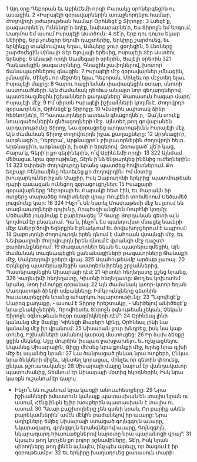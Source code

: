 1 Այդ օրը Դեբորան եւ Աբինէեմի որդի Բարակը օրհներգեցին ու ասացին.
2 «Իսրայէլի զօրավարներին առաջնորդելու համար,
Ժողովրդի յօժարութեան համար
Օրհնեցէ՛ք Տիրոջը:
3 Լսեցէ՛ք, թագաւորնե՛ր,
Ունկնդի՛ր եղէք, նախարարնե՛ր,
Ես Տիրոջն եմ երգում,
Սաղմոս եմ ասում Իսրայէլի Աստծուն:
4 Տէ՛ր, երբ դու դուրս եկար Սէիրից,
Երբ չուեցիր Եդոմի դաշտերից,
Երկիրը շարժուեց, եւ երկինքը տակնուվրայ եղաւ,
Ամպերը ջուր ցօղեցին,
5 Լեռները շարժուեցին Սինայի Տէր Ելովայի երեսից,
Իսրայէլի Տէր Աստծու երեսից:
6 Անաթի որդի Սամեգարի օրերին,
Յայէլի օրերին
321 Պակասեցին թագաւորները,
Գնացին շաւիղներով, խոտոր ճանապարհներով գնացին:
7 Իսրայէլի մէջ զօրավարներ չմնացին, չմնացին,
Մինչեւ որ մէջտեղ ելաւ Դեբորան,
Մինչեւ որ մէջտեղ ելաւ Իսրայէլի մայրը:
8 Գարու հացի նման փափագեցին օտար, սնոտի աստուածների.
Այն ժամանակ դեռեւս անյայտ նոր գեղարդներով պատերազմեցին իշխանների քաղաքները՝
Քառասուն հազար մարդ՝ Իսրայէլի մէջ:
9 Իմ սիրտն Իսրայէլի իշխանների կողմն է.
Ժողովրդի զօրաւորնե՛ր,
Օրհնեցէ՛ք Տիրոջը:
10 Կէսօրին սպիտակ ձիեր հեծնողնե՛ր,
11 Դատաւորների ատեան գնացողնե՛ր,  Ձա՛յն տուէք նուագածուներին ցնծացողների մէջ.
Այնտեղ թող գովաբանեն արդարութիւնը Տիրոջ,
Նա զօրացրեց արդարութիւնն Իսրայէլի մէջ,
Այն ժամանակ Տիրոջ ժողովուրդն իջաւ քաղաքները:
12 Արթնացի՛ր, արթնացի՛ր, Դեբորա՛,
Արթնացրո՛ւ բիւրաւորներին ժողովրդի հետ.
Արթնացի՛ր, արթնացի՛ր, խօսի՛ր երգերով:
Զօրացած՝ վե՛ր կաց, Բարա՛կ,
Գերի՛ր քո գերիներին, ո՜վ Աբինէեմի որդի:
13 322 Այնժամ մեծացաւ նրա զօրութիւնը,
Տէրն ի՛նձ ենթարկեց ինձնից ուժեղներին:
14 323 Եփրեմի ժողովուրդը նրանց պատժեց հովիտներում.
Քո եղբայր Բենիամինը հետեւեց քո ժողովրդին:
Իմ մօտից խուզարկուներ իջան Մաքիր,
Իսկ Զաբուղոնի երկրից՝ պատմութեան դպրի գաւազան ունեցող զօրացուցիչներ:
15 Իսաքարի զօրավարները Դեբորայի եւ Բարակի հետ էին,
Եւ Բարակն իր ոտքերը տարածեց հովիտների վրայ:
Ռուբէնի տոհմերում
Մեծամեծ յուզմունք կար:
16 324 Ինչո՞ւ են նստել Մոսփաթեմի մէջ
Եւ լսում են տագնապողների գոչիւնը,
Որպէսզի անցնեն Ռուբէնի կողմը:
Մեծամեծ յուզմունք է բարձրացել:
17 Գադը Յորդանան գետի այն կողմում էր բնակւում.
Դա՛ն, ինչո՞ւ ես պանդուխտ մնացել նաւերի մէջ:
Ասերը ծովի եզերքին է բնակւում
Եւ ծովախորշերում է ապրում:
18 Զաբուղոնի ժողովուրդն իրեն դնում է մահուան վտանգի մէջ,
Եւ Նեփթաղիմի ժողովուրդն իրեն դնում է վտանգի մէջ դաշտի բարձունքներում:
19 Թագաւորներ եկան եւ պատերազմեցին,
Այն ժամանակ տագնապեցին քանանացիների թագաւորները Թանաքի մէջ,
Մակեդդովի ջրերի վրայ.
325 Ագահութեամբ արծաթ չառայ:
20 Երկնքից պատերազմեցին աստղերն իրենց շրջաններից,
Պատերազմեցին Սիսարայի դէմ:
21 Կիսոնի հեղեղատը քշեց նրանց,
326 Կադեսիմի հեղեղատը, Կիսոնի հեղեղատը:
Թող ես կոխոտեմ նրանց,
Թող իմ ոտքը զօրանայ:
22 Այն ժամանակ կտոր-կտոր եղան Մադդարոթի ձիերի սմբակները:
Իմ կրունկները գետնին հաւասարեցրին նրանց ահարկու հպարտութիւնը:
23 “Նզովեցէ՛ք Մարոզ քաղաքը, - ասում է Տիրոջ հրեշտակը, -
Անիծելով անիծեցէ՛ք նրա բնակիչներին,
Որովհետեւ Տիրոջն օգնութեան չեկան,
Չեկան Տիրոջն օգնութեան հզօր ռազմիկների դէմ”:
24 Օրհնեալ լինի կանանց մէջ Յայէլը՝
Կինեցի Քաբերի կինը,
Օրհնեալ լինի նա կանանց մէջ իր վրանում:
25 Սիսարան ջուր խնդրեց, իսկ նա կաթ տուեց,
Իշխանների ամանով կարագ մատուցեց:
26 Իր ձախ ձեռքը ցցին մեկնեց,
Աջը մուրճին՝ իսպառ ջախջախելու եւ ոչնչացնելու:
Սպանեց Սիսարային,
Ցիցը մեխեց նրա քունքի մէջ,
Խրեց նրա գլխի մէջ եւ սպանեց նրան:
27 Նա ծանրացած ընկաւ նրա ոտքերի,
Ընկաւ նրա ծնկների միջեւ,
Այնտեղ կորացաւ, մինչեւ որ գետին փռուեց, ընկաւ թշուառականը:
28 Սիսարայի մայրը նայում էր վանդակաւոր պատուհանից,
Տեսնում էր Սիսարայի մօտից եկողներին,
Իսկ նրա կառքն ուշանում էր գալու:
- Ինչո՞ւ են ուշանում նրա կառքի անուահետքերը:
29 Նրա իշխանների իմաստուն կանայք պատասխան են տալիս նրան ու ասում,
Հէնց ինքն էլ իր խօսքերին պատասխան է տալիս ու ասում.
30 “Աւար բաշխողները չեն գտնի նրան,
Որ բարիք անեն բարեկամներին՝ ամէն մէկին բաժանելով իր աւարը:
Նրա աղիքները ճմլեց Սիսարայի ստացած գոյնզգոյն աւարը,
Նկարազարդ, գոյնզգոյն երանգներով աւարը,
Գոյնզգոյն, նկարազարդ հիւսուածքներով նարօտը նրա պարանոցի վրայ”:
31 Այսպէս թող կորչեն քո բոլոր թշնամիները, Տէ՛ր,
Իսկ նրան սիրողները թող լինեն այնպէս, ինչպէս արեւը, որ ծագում է իր զօրութեամբ»:
32 Եւ երկիրը խաղաղուեց քառասուն տարի:
